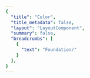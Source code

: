```yaml
---
{
  "title": "Color",
  "title_metadata": false,
  "layout": "LayoutComponent",
  "summary": false,
  "breadcrumbs": [
    {
      "text": "Foundation/"
    }
  ],
}
---
```

<cdr-doc-tabs :labels="['Overview', 'Guidelines', 'Brand Palette']">
<template slot="Overview">
<cdr-doc-table-of-contents-shell>
  

Color design tokens store the fundamental decisions of Cedar’s visual language: 
  - Stores color specifications using variable names, not hard-coded values such as hex values for color
  - Allows us to maintain a scalable, adjustable, and consistent visual system 
  - Delivers updates to the brand identity with minimal impact to the code
  - Specifies a hierarchical and semantically defined system


<br/>
<hr>

List of color tokens with descriptions and values. Web and mobile color tokens have identical hex values but the naming pattern differs. For example, color token names are:
  - **For Web:** cdr-color-text-primary-lightmode 
  - **For Android:** cdr_color_text_primary_lightmode

## Background Colors

<table>
  <tbody>
    <tr>
      <td width=64> <color-example color="cdr-color-background-lightest" /> </td>
      <td><b>cdr-color-background-lightest </b> <br>Only use for light background color - lightest value </td>
      <td width=160>#ffffff <br>r255  g255  b255 </td>
    </tr>
    <tr>
      <td width=64> <color-example color="cdr-color-background-lighter" /> </td>
      <td><b>cdr-color-background-lighter </b> <br>Only use for light background color - value is between light and lightest  </td>
      <td width=160>#fafafa <br>r250  g250  b250 </td>
    </tr>
    <tr>
      <td width=64> <color-example color="cdr-color-background-light" /> </td>
      <td><b>cdr-color-background-light</b> <br>Only use for light background color </td>
      <td width=160>#f7f7f7 <br>r247  g247  b247 </td>
    </tr>
    <tr>
      <td width=64> <color-example color="cdr-color-background-dark" /> </td>
      <td><b>cdr-color-background-dark</b> <br>Only use for dark background color  </td>
      <td width=160>#292929 <br>r41  g41  b41 </td>
    </tr>
    <tr>
      <td width=64> <color-example color="cdr-color-background-darker" /> </td>
      <td><b>cdr-color-background-darker</b> <br>Only use for dark background color - darkest value  </td>
      <td width=160>#1a1a1a <br>r26  g26  b26 </td>
    </tr>
  </tbody>
</table>


<br>

## Typography Colors
### For Light Backgrounds

<table>
  <tbody>
    <tr>
      <td width=64> <color-example color="cdr-color-text-primary-lightmode" /> </td>
      <td><b>cdr-color-text-primary-lightmode</b> <br>Primary body text color on a light background</td>
      <td width=160>#292929 <br> r41  g41  b41 </td>
    </tr>
    <tr>
      <td width=64> <color-example color="cdr-color-text-secondary-lightmode" /> </td>
      <td><b>cdr-color-text-secondary-lightmode</b> <br>Secondary or supplemental text color on a light background  </td>
      <td width=160>#616161 <br>r97  g97  b97 </td>
    </tr>
    <tr>
      <td width=64> <color-example color="cdr-color-text-link-lightmode" />  </td>
      <td><b>cdr-color-text-link-lightmode</b> <br>Link text color on a light background  </td>
      <td width=160>#3278ae <br>r50  g120  b174 </td>
    </tr>
    <tr>
      <td width=64> <color-example color="cdr-color-text-error-lightmode" /> </td>
      <td><b>cdr-color-text-error-lightmode</b> <br>Error text color on a light background  </td>
      <td width=160>#b5292b <br>r181  g41  b43 </td>
    </tr>
    <tr>
      <td width=64> <color-example color="cdr-color-text-disabled-lightmode" />  </td>
      <td><b>cdr-color-text-disabled-lightmode</b> <br>Disabled text color for interactive UI elements on a light background  </td>
      <td width=160>#b8b8b8 <br>r184  g184  b184 </td>
    </tr>
  </tbody>
</table>


<br>

### For Dark Backgrounds

<table>
  <tbody>
    <tr>
      <td width=64> <color-example color="cdr-color-text-primary-darkmode" />  </td>
      <td><b>cdr-color-text-primary-darkmode </b> <br>Primary body text color on a dark background  </td>
      <td width=160>#fafafa <br>r250  g250  b250 </td>
    </tr>
    <tr>
      <td width=64> <color-example color="cdr-color-text-secondary-darkmode" />  </td>
      <td><b>cdr-color-text-secondary-darkmode </b> <br>Secondary or supplemental text color on a dark background </td>
      <td width=160>#999999 <br>r153  g153  b153 </td>
    </tr>
    <tr>
      <td width=64> <color-example color="cdr-color-text-link-darkmode" />  </td>
      <td><b>cdr-color-text-link-darkmode </b> <br>Link text color on a dark background  </td>
      <td width=160>#5197cd <br>r81  g151  b205 </td>
    </tr>
    <tr>
      <td width=64> <color-example color="cdr-color-text-error-darkmode" /> </td>
      <td><b>cdr-color-text-error-darkmode </b> <br>Error text color on a dark background   </td>
      <td width=160>#e86868 <br>r232  g104  b104 </td>
    </tr>
    <tr>
      <td width=64> <color-example color="cdr-color-text-disabled-darkmode" />  </td>
      <td><b>cdr-color-text-disabled-darkmode </b> <br>Disabled text color for interactive UI elements on a dark background </td>
      <td width=160>#616161 <br>r97  g97  b97 </td>
    </tr>
  </tbody>
</table>

<br>

## Icon Colors
### For Light Backgrounds

<table>
  <tbody>
    <tr>
      <td width=64> <color-example color="cdr-color-icon-emphasis-lightmode" />  </td>
      <td><b>cdr-color-icon-emphasis-lightmode </b> <br>Emphasis or darkest icon color on a light background  </td>
      <td width=160>#292929 <br>r41  g41  b41 </td>
    </tr>
    <tr>
      <td width=64> <color-example color="cdr-color-icon-primary-lightmode" />  </td>
      <td><b>cdr-color-icon-primary-lightmode </b> <br>Primary icon color on a light background </td>
      <td width=160>#616161 <br>r97  g97  b97 </td>
    </tr>
  </tbody>
</table>

### For Dark Backgrounds
<table>
  <tbody>
    <tr>
      <td width=64> <color-example color="cdr-color-icon-emphasis-darkmode" />  </td>
      <td><b>cdr-color-icon-emphasis-darkmode </b> <br>Emphasis or lightest icon color on a dark background  </td>
      <td width=160>#fafafa <br>r250  g250  b250 </td>
    </tr>
    <tr>
      <td width=64> <color-example color="cdr-color-icon-primary-darkmode" />  </td>
      <td><b>cdr-color-icon-primary-darkmode  </b> <br>Primary icon color on a dark background </td>
      <td width=160>#999999 <br>r153  g153  b153 </td>
    </tr>
  </tbody>
</table>

<br>

## Form Colors
### For Light Backgrounds

<table>
  <tbody>
    <tr>
      <td width=64> <color-example color="cdr-color-text-form-label-lightmode" /> </td>
      <td><b>cdr-color-text-form-label-lightmode </b> <br>Label text color for forms on a light background. Can also be used for input entry text  </td>
      <td width=160>#292929 <br>r41  g41  b41 </td>
    </tr>
    <tr>
      <td width=64> <color-example color="cdr-color-text-form-placeholder-lightmode" />  </td>
      <td><b>cdr-color-text-form-placeholder-lightmode </b> <br>Placeholder text color for forms on a light background </td>
      <td width=160>#616161 <br>r97  g97  b97 </td>
    </tr>
    <tr>
      <td width=64> <color-example color="cdr-color-text-form-disabled-lightmode" />  </td>
      <td><b>cdr-color-text-form-disabled-lightmode </b> <br>Disabled text color for forms on a light background </td>
      <td width=160>#b8b8b8 <br>r184  g184  b184 </td>
    </tr>
    <tr>
      <td width=64> <color-example color="cdr-color-background-form-lightmode" />  </td>
      <td><b>cdr-color-background-form-lightmode </b> <br>Light background color for forms </td>
      <td width=160>#ffffff <br>r255  g255  b255 </td>
    </tr>
    <tr>
      <td width=64> <color-example color="cdr-color-background-form-input-lightmode" />  </td>
      <td><b>cdr-color-background-form-input-lightmode </b> <br>Light background color for input control </td>
      <td width=160>#ffffff <br>r255  g255  b255 </td>
    </tr>
  </tbody>
</table>


<br>

### For Dark Backgrounds

<table>
  <tbody>
    <tr>
      <td width=64> <color-example color="cdr-color-text-form-label-darkmode" />  </td>
      <td><b>cdr-color-text-form-label-darkmode </b> <br>Label text color for forms on a dark background. Can also be used for input entry text </td>
      <td width=160>#fafafa <br>r250  g250  b250 </td>
    </tr>
    <tr>
      <td width=64> <color-example color="cdr-color-text-form-placeholder-darkmode" />  </td>
      <td><b>cdr-color-text-form-placeholder-darkmode </b> <br>Placeholder text color for forms on a dark background </td>
      <td width=160>#999999 <br>r153  g153  b153 </td>
    </tr>
    <tr>
      <td width=64> <color-example color="cdr-color-text-form-disabled-darkmode" /> </td>
      <td><b>cdr-color-text-form-disabled-darkmode </b> <br>Disabled text color for forms on a dark background </td>
      <td width=160>#616161 <br>r97  g97  b97 </td>
    </tr>
    <tr>
      <td width=64> <color-example color="cdr-color-background-form-darkmode" />  </td>
      <td><b>cdr-color-background-form-darkmode </b> <br>Dark background color for forms </td>
      <td width=160>#292929 <br>r41  g41  b41 </td>
    </tr>
    <tr>
      <td width=64> <color-example color="cdr-color-background-form-input-darkmode" /> </td>
      <td><b>cdr-color-background-form-input-darkmode </b> <br>Dark background color for input control </td>
      <td width=160>#292929 <br>r41  g41  b41 </td>
    </tr>
  </tbody>
</table>


<br>

## Border Colors
### For Light Backgrounds

<table>
  <tbody>
    <tr>
      <td width=64> <color-example color="cdr-color-border-primary-lightmode" />  </td>
      <td><b>cdr-color-border-primary-lightmode </b> <br>Primary border color for light background </td>
      <td width=160>#616161 <br>r97  g97  b97 </td>
    </tr>
    <tr>
      <td width=64> <color-example color="cdr-color-border-secondary-lightmode" /> </td>
      <td><b>cdr-color-border-secondary-lightmode </b> <br>Secondary border color for light background </td>
      <td width=160>#b8b8b8 <br>r184  g184  b184 </td>
    </tr>
    <tr>
      <td width=64> <color-example color="cdr-color-border-disabled-lightmode" />  </td>
      <td><b>cdr-color-border-disabled-lightmode </b> <br>Border color for disabled state for light background </td>
      <td width=160>#dadada <br>r218  g218  b218 </td>
    </tr>
    <tr>
      <td width=64> <color-example color="cdr-color-border-error-lightmode" /> </td>
      <td><b>cdr-color-border-error-lightmode </b> <br>Border color for error validation state for light background </td>
      <td width=160>#e86868 <br>r232  g104  b104  </td>
    </tr>
    <tr>
      <td width=64> <color-example color="cdr-color-border-selected-lightmode" /> </td>
      <td><b>cdr-color-border-selected-lightmode </b>  </td>
      <td width=160>#2b6692 <br>r43  g102  b146  </td>
    </tr>
  </tbody>
</table>



<br>

### For Dark Backgrounds

<table>
  <tbody>
    <tr>
      <td width=64> <color-example color="cdr-color-border-secondary-darkmode" />  </td>
      <td> <b>cdr-color-border-secondary-darkmode </b> <br>Secondary border color for dark background </td>
      <td width=160>#999999  <br>r153  g153  b153  </td>
    </tr>
  </tbody>
</table>



<br>

</cdr-doc-table-of-contents-shell>
</template>




<template slot="Guidelines">
<cdr-doc-table-of-contents-shell>

Cedar offers a range of colors designed to be accessed, understood, and used by all people regardless of their age, background, or ability. We meet or exceed color contrast [WCAG AA accessibility standards](https://www.w3.org/WAI/standards-guidelines/wcag/).

## Examples
<do-dont :examples="[
  {
    type: 'do',
    image: 'color-illustrations/color_1_do.png',
    caption: 'use approved background colors to separate content areas'
  },
  {
    type: 'dont',
    image: 'color-illustrations/color_1_dont.png',
    caption: 'use accent colors as backgrounds'
  }
]" />

<br>

<do-dont :examples="[
  {
    type: 'do',
    image: 'color-illustrations/color_2_do.png',
    caption: 'arrange background colors to promote page hierarchy by minimizing shifts in background'
  },
  {
    type: 'dont',
    image: 'color-illustrations/color_2_dont.png',
    caption: 'alternate background colors in visually jarring ways'
  }
]" />

<br>

## Accessibility 
Text choices should be paired with their corresponding background color to ensure accessibility. Legend descriptions for WCAG contrast ratios requirements are:
  - **AAA:** 7:1 for normal text and 4.5:1 for large text 
  - **AA:** 4.5:1 for normal text and 3:1 for large text
  - **AA-LG:** Only for large text, graphical objects and user interface components

<br>

Note: Large text is defined as 18 point (typically 24px) or larger or with bold style, 14 point (typically 18.66px) or larger

<br>

### For Light Backgrounds
WCAG color contrast ratios for frequently used Cedar color tokens for text or foreground colors on light background colors.

#### cdr-color-background-lightest
(Values for cdr-color-background-lightest: #ffffff or r255 g255 b255)

<table>
  <tbody>
    <tr>
      <td> <cdr-img class="cdr-doc-article-img" :src="$withBase(`/color-illustrations/wcag_rating_bkgnd_lightest_primary_4-3.png`)"/> </td>
      <td>AAA 14.55:1  </td>
      <td>cdr-color-text-primary-lightmode  <br>Values: #292929 &nbsp; / &nbsp; r41 g41 b41 </td>      
    </tr>
    <tr>
      <td> <cdr-img class="cdr-doc-article-img" :src="$withBase(`/color-illustrations/wcag_rating_bkgnd_lightest_secondary_4-3.png`)"/> </td>
      <td>AA 6.19:1 </td>
      <td>cdr-color-text-secondary-lightmode <br>Values: #616161 &nbsp; / &nbsp; r97 g97 b97</td>      
    </tr>
    <tr>
      <td> <cdr-img class="cdr-doc-article-img" :src="$withBase(`/color-illustrations/wcag_rating_bkgnd_lightest_link_4-3.png`)"/> </td>
      <td>AA 4.74:1 </td>
      <td>cdr-color-text-link-lightmode <br>Values: #3278ae &nbsp; / &nbsp; r50 g120 b174</td>      
    </tr>
    <tr>
      <td> <cdr-img class="cdr-doc-article-img" :src="$withBase(`/color-illustrations/wcag_rating_bkgnd_lightest_error_4-3.png`)"/> </td>
      <td>AA 6.33:1 </td>
      <td>cdr-color-text-error-lightmode <br>Values: #b5292b &nbsp; / &nbsp; r181 g41 b43</td>      
    </tr>
    <tr>
      <td> <cdr-img class="cdr-doc-article-img" :src="$withBase(`/color-illustrations/wcag_rating_bkgnd_lightest_disabled_4-3.png`)"/> </td>
      <td>N/A* </td>
      <td>cdr-color-text-disabled-lightmode <br>Values: #b8b8b8 &nbsp; / &nbsp; r184 g184 b184 <br><b>*When text is disabled </b> </td>      
    </tr>
  </tbody>
</table>


<br>

#### cdr-color-background-lighter
(Values for cdr-color-background-lighter: #fafafa or r250 g250 b250)

<table>
  <tbody>
    <tr>
      <td> <cdr-img class="cdr-doc-article-img" :src="$withBase(`/color-illustrations//wcag_rating_bkgnd_lighter_primary_4-3.png`)"/> </td>
      <td>AAA 13.94:1   </td>
      <td>cdr-color-text-primary-lightmode  <br>Values: #292929 &nbsp; / &nbsp; r41 g41 b41 </td>   
    </tr>
    <tr>
      <td> <cdr-img class="cdr-doc-article-img" :src="$withBase(`/color-illustrations//wcag_rating_bkgnd_lighter_secondary_4-3.png`)"/> </td>
      <td>AA 5.93:1   </td>
      <td>cdr-color-text-secondary-lightmode <br>Values: #616161 &nbsp; / &nbsp; r97 g97 b97</td>    
    </tr>
    <tr>
      <td> <cdr-img class="cdr-doc-article-img" :src="$withBase(`/color-illustrations//wcag_rating_bkgnd_lighter_link_4-3.png`)"/> </td>
      <td>AA 4.54:1  </td>
      <td>cdr-color-text-link-lightmode <br>Values: #3278ae &nbsp; / &nbsp; r50 g120 b174</td>   
    </tr>
    <tr>
      <td> <cdr-img class="cdr-doc-article-img" :src="$withBase(`/color-illustrations//wcag_rating_bkgnd_lighter_error_4-3.png`)"/> </td>
      <td>AA 6.07:1 </td>
      <td>cdr-color-text-error-lightmode <br>Values: #b5292b &nbsp; / &nbsp; r181 g41 b43</td>  
    </tr>
    <tr>
      <td> <cdr-img class="cdr-doc-article-img" :src="$withBase(`/color-illustrations//wcag_rating_bkgnd_lighter_disabled_4-3.png`)"/> </td>
      <td>N/A* </td>
      <td>cdr-color-text-disabled-lightmode <br>Values: #b8b8b8 &nbsp; / &nbsp; r184 g184 b184 <br><b>*When text is disabled </b> </td>   
    </tr>
  </tbody>
</table>

<br>

#### cdr-color-background-light
(Values for cdr-color-background-light: #f7f7f7 or r247 g247 b247)

<table>
  <tbody>
    <tr>
      <td> <cdr-img class="cdr-doc-article-img" :src="$withBase(`/color-illustrations//wcag_rating_bkgnd_light_primary_4-3.png`)"/> </td>
      <td>AAA 13.58:1  </td>
      <td>cdr-color-text-primary-lightmode  <br>Values: #292929 &nbsp; / &nbsp; r41 g41 b41 </td>   
    </tr>
    <tr>
      <td> <cdr-img class="cdr-doc-article-img" :src="$withBase(`/color-illustrations//wcag_rating_bkgnd_light_secondary_4-3.png`)"/> </td>
      <td>AA 5.78:1  </td>
      <td>cdr-color-text-secondary-lightmode <br>Values: #616161 &nbsp; / &nbsp; r97 g97 b97</td>    
    </tr>
    <tr>
      <td> <cdr-img class="cdr-doc-article-img" :src="$withBase(`/color-illustrations//wcag_rating_bkgnd_light_link_4-3.png`)"/> </td>
      <td>AA-LG 4.42:1 </td>
      <td>cdr-color-text-link-lightmode <br>Values: #3278ae &nbsp; / &nbsp; r50 g120 b174</td>   
    </tr>
    <tr>
      <td> <cdr-img class="cdr-doc-article-img" :src="$withBase(`/color-illustrations//wcag_rating_bkgnd_light_error_4-3.png`)"/> </td>
      <td>AA 5.91:1 </td>
      <td>cdr-color-text-error-lightmode <br>Values: #b5292b &nbsp; / &nbsp; r181 g41 b43</td>  
    </tr>
    <tr>
      <td> <cdr-img class="cdr-doc-article-img" :src="$withBase(`/color-illustrations//wcag_rating_bkgnd_light_disabled_4-3.png`)"/> </td>
      <td>N/A* </td>
      <td>cdr-color-text-disabled-lightmode <br>Values: #b8b8b8 &nbsp; / &nbsp; r184 g184 b184 <br><b>*When text is disabled </b> </td>   
    </tr>
  </tbody>
</table> 

<br>


### For Dark Backgrounds
WCAG color contrast ratios for frequently used Cedar color tokens for text or foreground colors on dark background colors.

#### cdr-color-background-dark
(Values for cdr-color-background-dark: #292929 or r41 g41 b41)

<table>
  <tbody>
    <tr>
      <td> <cdr-img class="cdr-doc-article-img" :src="$withBase(`/color-illustrations//wcag_rating_bkgnd_dark_primary_4-3.png`)"/> </td>
      <td>AAA 13.94:1 </td>
      <td>cdr-color-text-primary-darkmode <br>Values: #fafafa &nbsp; / &nbsp; r250 g250 b250 </td>
    </tr>
    <tr>
      <td> <cdr-img class="cdr-doc-article-img" :src="$withBase(`/color-illustrations//wcag_rating_bkgnd_dark_secondary_4-3.png`)"/> </td>
      <td>AA 5.11:1 </td>
      <td>cdr-color-text-secondary-darkmode <br>Values: #999999 &nbsp; / &nbsp; r153 g153 b153 </td>
    </tr>
    <tr>
      <td> <cdr-img class="cdr-doc-article-img" :src="$withBase(`/color-illustrations//wcag_rating_bkgnd_dark_link_4-3.png`)"/> </td>
      <td>AA 4.61:1  </td>
      <td>cdr-color-text-link-darkmode <br>Values: #5197cd &nbsp; / &nbsp; r81 g151 b205 </td>
    </tr>
    <tr>
      <td> <cdr-img class="cdr-doc-article-img" :src="$withBase(`/color-illustrations//wcag_rating_bkgnd_dark_error_4-3.png`)"/> </td>
      <td>AA 4.58:1 </td>
      <td>cdr-color-text-error-darkmode <br>Values: #e86868 &nbsp; / &nbsp; r232 g104 b104 </td>
    </tr>
    <tr>
      <td> <cdr-img class="cdr-doc-article-img" :src="$withBase(`/color-illustrations//wcag_rating_bkgnd_dark_disabled_4-3.png`)"/> </td>
      <td>N/A* </td>
      <td>cdr-color-text-disabled-darkmode <br>Values: #616161 &nbsp; / &nbsp; r97 g97 b97 <br><b>*When text is disabled </b> </td>   
    </tr>
  </tbody>
</table>

<br>

#### cdr-color-background-darker
(Values for cdr-color-background-darker: #1a1a1a or r26 g26 b26)

<table>
  <tbody>
    <tr>
      <td> <cdr-img class="cdr-doc-article-img" :src="$withBase(`/color-illustrations//wcag_rating_bkgnd_darker_primary_4-3.png`)"/> </td>
      <td>AAA 16.67:1   </td>
      <td>cdr-color-text-primary-darkmode <br>Values: #fafafa &nbsp; / &nbsp; r250 g250 b250 </td>
    </tr>
    <tr>
      <td> <cdr-img class="cdr-doc-article-img" :src="$withBase(`/color-illustrations//wcag_rating_bkgnd_darker_secondary_4-3.png`)"/> </td>
      <td>AA 6.11:1  </td>
      <td>cdr-color-text-secondary-darkmode <br>Values: #999999 &nbsp; / &nbsp; r153 g153 b153 </td>
    </tr>
    <tr>
      <td> <cdr-img class="cdr-doc-article-img" :src="$withBase(`/color-illustrations//wcag_rating_bkgnd_darker_link_4-3.png`)"/> </td>
      <td>AA 5.52:1  </td>
      <td>cdr-color-text-link-darkmode <br>Values: #5197cd &nbsp; / &nbsp; r81 g151 b205 </td>
    </tr>
    <tr>
      <td> <cdr-img class="cdr-doc-article-img" :src="$withBase(`/color-illustrations//wcag_rating_bkgnd_darker_error_4-3.png`)"/> </td>
      <td>AA 5.48:1  </td>
      <td>cdr-color-text-error-darkmode <br>Values: #e86868 &nbsp; / &nbsp; r232 g104 b104 </td>
    </tr>
    <tr>
      <td> <cdr-img class="cdr-doc-article-img" :src="$withBase(`/color-illustrations//wcag_rating_bkgnd_darker_disabled_4-3.png`)"/> </td>
      <td>N/A* </td>
      <td>cdr-color-text-disabled-darkmode <br>Values: #616161 &nbsp; / &nbsp; r97 g97 b97 <br><b>*When text is disabled </b> </td>   
    </tr>
  </tbody>
</table>

<br>

</cdr-doc-table-of-contents-shell>
</template>




<template slot="Brand Palette">
<cdr-doc-table-of-contents-shell>

<cdr-doc-alert style="border: 1px solid #c77523; border-left: 8px solid #c77523; fill: #c77523">These values are NOT to be used by developers for creating custom UI.<br>If you are extending or modifying an existing Cedar component please work with the design system team to add support for your enhancements.</cdr-doc-alert>

Colors from Cedar’s base color palette are used throughout Cedar components and design recommendations. Use these values when:
  - Requesting or updating for an existing Cedar component
  - Requesting a new token 
  - Developing a new component that will be adopted by Cedar Design System

<br> 

Note that the values on this page:
  - May not have a long lifespan
  - May alter the value more frequently
  - May be used for a wide variety of purposes

<br>  

**Requesting a Token**
If you have a request for a token that is missing, you can [submit a pull request to the cedar-token repo](https://www.npmjs.com/package/@rei/cdr-tokens#addingupdating-tokens) or ask in the [#cedar-user-support](https://rei.slack.com/messages/CA58YCGN4) Slack channel. View requirements in the <cdr-link :href="$withBase('/foundation/tokens/?active-link=adding-tokens-to-the-repository')">Adding Tokens to the Repository</cdr-link> section on the Tokens article. 

**Developing or Updating Cedar Components**
The Cedar team welcomes contributions from the digital community at REI. If you are interested in contributing design or code, please reach out at in Slack at [#cedar-user-support](https://rei.slack.com/messages/CA58YCGN4), email [cedar@rei.com](mailto:cedar@rei.com), or talk to your manager.


<br>
<hr>

## Grey Colors
Grey colors support the cohesive use of typography, backgrounds, and borders across the digital ecosystem. 

<table>
  <tbody>
    <tr>
      <td colspan=2 height=32 bgcolor="#ffffff"> </td>
    </tr>
    <tr>
      <td width=144>
        #ffffff <br>
        r255  g255  b255 <br>
        <br>
        <br>
      </td>
      <td width=360>
        <b>Tokens:</b><br>
        cdr-color-background-lightest <br>
        cdr-color-background-form-lightmode <br>
        cdr-color-background-form-input-lightmode      
      </td>
    </tr>
  </tbody>
</table>

<br>

<table>
  <tbody>
    <tr>
      <td colspan=2 height=32 bgcolor="#fafafa"> </td>
    </tr>
    <tr>
      <td width=144>
        #fafafa <br>
        r250  g250  b250 <br>
        <br>
        <br>
        <br>
      </td>
      <td width=360>
        <b>Tokens:</b><br>
        cdr-color-background-lighter <br>
        cdr-color-text-primary-darkmode <br>
        cdr-color-text-form-label-darkmode <br>
        cdr-color-border-primary-darkmode <br>   
      </td>
    </tr>
  </tbody>
</table>

<br>

<table>
  <tbody>
    <tr>
      <td colspan=2 height=32 bgcolor="#f7f7f7"> </td>
    </tr>
    <tr>
      <td width=144>
        #f7f7f7 <br>
        r247  g247  b247  <br>
      </td>
      <td width=360>
        <b>Tokens:</b><br>
        cdr-color-background-light <br>
      </td>
    </tr>
  </tbody>
</table>

<br>

<table>
  <tbody>
    <tr>
      <td colspan=2 height=32 bgcolor="#dadada"> </td>
    </tr>
    <tr>
      <td width=144>
        #dadada <br>
        r218  g218  b218  <br>
      </td>
      <td width=360>
        <b>Tokens:</b><br>
        cdr-color-border-disabled-lightmode <br>
      </td>
    </tr>
  </tbody>
</table>

<br>

<table>
  <tbody>
    <tr>
      <td colspan=2 height=32 bgcolor="#b8b8b8"> </td>
    </tr>
    <tr>
      <td width=144>
        #b8b8b8 <br>
        r184  g184  b184  <br>
        <br>
        <br>
      </td>
      <td width=360>
        <b>Tokens:</b><br>
        cdr-color-text-disabled-lightmode <br>
        cdr-color-text-form-disabled-lightmode <br>
        cdr-color-border-secondary-lightmode 
      </td>
    </tr>
  </tbody>
</table>

<br>

<table>
  <tbody>
    <tr>
      <td colspan=2 height=32 bgcolor="#999999"> </td>
    </tr>
    <tr>
      <td width=144>
        #999999 <br>
        r153  g153  b153  <br>
        <br>
        <br>
      </td>
      <td width=360>
        <b>Tokens:</b><br>
        cdr-color-text-secondary-darkmode  <br>
        cdr-color-text-form-placeholder-darkmode <br>
        cdr-color-border-secondary-darkmode
      </td>
    </tr>
  </tbody>
</table>

<br>

<table>
  <tbody>
    <tr>
      <td colspan=2 height=32 bgcolor="#7a7a7a"> </td>
    </tr>
    <tr>
      <td width=144>
        #7a7a7a <br>
        r122  g122  b122  <br>
      </td>
      <td width=360>
        <b>Tokens:</b><br>
        N/A  <br>
      </td>
    </tr>
  </tbody>
</table>

<br>

<table>
  <tbody>
    <tr>
      <td colspan=2 height=32 bgcolor="#616161"> </td>
    </tr>
    <tr>
      <td width=144>
        #616161 <br>
        r97  g97  b97   <br>
        <br>
        <br>
        <br>
        <br>
      </td>
      <td width=360>
        <b>Tokens:</b><br>
        cdr-color-text-secondary-lightmode <br>
        cdr-color-text-form-placeholder-lightmode <br>
        cdr-color-text-disabled-darkmode <br>
        cdr-color-text-form-disabled-darkmode <br>
        cdr-color-border-primary-lightmode
      </td>
    </tr>
  </tbody>
</table>

<br>

<table>
  <tbody>
    <tr>
      <td colspan=2 height=32 bgcolor="#434343"> </td>
    </tr>
    <tr>
      <td width=144>
        #434343 <br>
        r67  g67  b67  <br>
      </td>
      <td width=360>
        <b>Tokens:</b><br>
        N/A  <br>
      </td>
    </tr>
  </tbody>
</table>

<br>

<table>
  <tbody>
    <tr>
      <td colspan=2 height=32 bgcolor="#292929"> </td>
    </tr>
    <tr>
      <td width=144>
        #292929 <br>
        r41  g41  b41  <br>
        <br>
        <br>
        <br>
        <br>
      </td>
      <td width=360>
        <b>Tokens:</b><br>
        cdr-color-background-dark <br>
        cdr-color-background-form-darkmode <br>
        cdr-color-background-form-input-darkmode <br>
        cdr-color-text-primary-lightmode <br>
        cdr-color-text-form-label-lightmode
      </td>
    </tr>
  </tbody>
</table>

<br>

<table>
  <tbody>
    <tr>
      <td colspan=2 height=32 bgcolor="#1a1a1a"> </td>
    </tr>
    <tr>
      <td width=144>
        #1a1a1a <br>
        r26  g26  b26   <br>
      </td>
      <td width=360>
        <b>Tokens:</b><br>
        cdr-color-background-darker <br>
      </td>
    </tr>
  </tbody>
</table>

<br>
<hr>

## Tan Colors
Tan or brand colors are core to the co-op. They’re often used as backgrounds when an experience calls for a stronger brand impression.

<table>
  <tbody>
    <tr>
      <td colspan=2 height=32 bgcolor="#faf9f5"> </td>
    </tr>
    <tr>
      <td width=144>
        #faf9f5 <br>
        r250  g249  b245  <br>
      </td>
      <td width=360>
        <b>Tokens:</b><br>
        N/A  <br>
      </td>
    </tr>
  </tbody>
</table>

<br>

<table>
  <tbody>
    <tr>
      <td colspan=2 height=32 bgcolor="#f1efe4"> </td>
    </tr>
    <tr>
      <td width=144>
        #f1efe4 <br>
        r241  g239  b228  <br>
      </td>
      <td width=360>
        <b>Tokens:</b><br>
        N/A  <br>
      </td>
    </tr>
  </tbody>
</table>

<br>
<hr>

## Blue Colors
Blue colors are used in a variety of scenarios such as prompting user actions, communicating informational messaging, and indicating links within body copy.

<table>
  <tbody>
    <tr>
      <td colspan=2 height=32 bgcolor="#5197cd"> </td>
    </tr>
    <tr>
      <td width=144>
        #5197cd <br>
        r81  g151  b205  <br>
      </td>
      <td width=360>
        <b>Tokens:</b><br>
        cdr-color-text-link-darkmode  <br>
      </td>
    </tr>
  </tbody>
</table>

<br>

<table>
  <tbody>
    <tr>
      <td colspan=2 height=32 bgcolor="#3278ae"> </td>
    </tr>
    <tr>
      <td width=144>
        #3278ae <br>
        r50  g120  b174 <br>
      </td>
      <td width=360>
        <b>Tokens:</b><br>
        cdr-color-text-link-lightmode  <br>
      </td>
    </tr>
  </tbody>
</table>

<br>

<table>
  <tbody>
    <tr>
      <td colspan=2 height=32 bgcolor="#2b6692"> </td>
    </tr>
    <tr>
      <td width=144>
        #2b6692 <br>
        r43  g102  b146  <br>
      </td>
      <td width=360>
        <b>Tokens:</b><br>
        cdr-color-border-selected-lightmode  <br>
      </td>
    </tr>
  </tbody>
</table>

<br>

<table>
  <tbody>
    <tr>
      <td colspan=2 height=32 bgcolor="#1e4e72"> </td>
    </tr>
    <tr>
      <td width=144>
        #1e4e72 <br>
        r30  g78  b114  <br>
      </td>
      <td width=360>
        <b>Tokens:</b><br>
        N/A  <br>
      </td>
    </tr>
  </tbody>
</table>

<br>
<hr>

## Green Colors
Green colors are used in a variety of scenarios such as providing feedback for successful form submission.

<table>
  <tbody>
    <tr>
      <td colspan=2 height=32 bgcolor="#edf7ee"> </td>
    </tr>
    <tr>
      <td width=144>
        #edf7ee <br>
        r237  g247  b238  <br>
      </td>
      <td width=360>
        <b>Tokens:</b><br>
        N/A  <br>
      </td>
    </tr>
  </tbody>
</table>

<br>

<table>
  <tbody>
    <tr>
      <td colspan=2 height=32 bgcolor="#6c9f71"> </td>
    </tr>
    <tr>
      <td width=144>
        #6c9f71 <br>
        r108  g159  b113  <br>
      </td>
      <td width=360>
        <b>Tokens:</b><br>
        N/A  <br>
      </td>
    </tr>
  </tbody>
</table>

<br>

<table>
  <tbody>
    <tr>
      <td colspan=2 height=32 bgcolor="#367c3c"> </td>
    </tr>
    <tr>
      <td width=144>
        #367c3c <br>
        r54  g124  b60  <br>
      </td>
      <td width=360>
        <b>Tokens:</b><br>
        N/A  <br>
      </td>
    </tr>
  </tbody>
</table>

<br>
<hr>

## Red Colors
Red colors are used in a variety of scenarios such as announcing sale items and communicating error messaging.

<table>
  <tbody>
    <tr>
      <td colspan=2 height=32 bgcolor="#e86868"> </td>
    </tr>
    <tr>
      <td width=144>
        #e86868 <br>
        r232  g104  b104 <br>
      </td>
      <td width=360>
        <b>Tokens:</b> <br> 
        cdr-color-text-error-darkmode <br>
        cdr-color-border-error-lightmode 
      </td>
    </tr>
  </tbody>
</table>

<br>

<table>
  <tbody>
    <tr>
      <td colspan=2 height=32 bgcolor="#c83232"> </td>
    </tr>
    <tr>
      <td width=144>
        #c83232 <br>
        r200  g50  b50  <br>
      </td>
      <td width=360>
        <b>Tokens:</b><br>
        N/A  <br>
      </td>
    </tr>
  </tbody>
</table>

<br>

<table>
  <tbody>
    <tr>
      <td colspan=2 height=32 bgcolor="#b5292b"> </td>
    </tr>
    <tr>
      <td width=144>
        #b5292b <br>
        r181  g41  b43  <br>
      </td>
      <td width=360>
        <b>Tokens:</b><br>
        cdr-color-text-error-lightmode  <br>
      </td>
    </tr>
  </tbody>
</table>

<br>

<table>
  <tbody>
    <tr>
      <td colspan=2 height=32 bgcolor="#a12024"> </td>
    </tr>
    <tr>
      <td width=144>
        #a12024 <br>
        r161  g32  b36  <br>
      </td>
      <td width=360>
        <b>Tokens:</b><br>
        N/A  <br>
      </td>
    </tr>
  </tbody>
</table>

<br>
<hr>

## Yellow Colors
Yellow colors are used in a variety of scenarios such as providing feedback for warning messages.

<table>
  <tbody>
    <tr>
      <td colspan=2 height=32 bgcolor="#fff5be"> </td>
    </tr>
    <tr>
      <td width=144>
        #fff5be <br>
        r255  g245  b190 <br>
      </td>
      <td width=360>
        <b>Tokens:</b><br>
        N/A  <br>
      </td>
    </tr>
  </tbody>
</table>

<br>

<table>
  <tbody>
    <tr>
      <td colspan=2 height=32 bgcolor="#f8b877"> </td>
    </tr>
    <tr>
      <td width=144>
        #f8b877 <br>
        r248  g184  b119 <br>
      </td>
      <td width=360>
        <b>Tokens:</b><br>
        N/A  <br>
      </td>
    </tr>
  </tbody>
</table>

<br>

<table>
  <tbody>
    <tr>
      <td colspan=2 height=32 bgcolor="#c77523"> </td>
    </tr>
    <tr>
      <td width=144>
        #c77523 <br>
        r199  g117  b35 <br>
      </td>
      <td width=360>
        <b>Tokens:</b><br>
        N/A  <br>
      </td>
    </tr>
  </tbody>
</table>

<br>
<hr>
 

</cdr-doc-table-of-contents-shell>
</template>
</cdr-doc-tabs>
